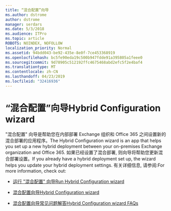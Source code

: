 ```yaml
---
title: “混合配置”向导
ms.author: dstrome
author: dstrome
manager: serdars
ms.date: 5/3/2018
ms.audience: ITPro
ms.topic: article
ROBOTS: NOINDEX, NOFOLLOW
localization_priority: Normal
ms.assetid: 94bdd043-be92-435e-8e0f-7ce453368919
ms.openlocfilehash: bc5fe90eda19c500b947fdde91a395805a1feee0
ms.sourcegitcommit: 9d78905c512192ffc4675468abd2efc5f2e4baf4
ms.translationtype: MT
ms.contentlocale: zh-CN
ms.lasthandoff: 04/23/2019
ms.locfileid: "32416936"
---
```

# <a name="hybrid-configuration-wizard"></a><span data-ttu-id="4e28d-102">“混合配置”向导</span><span class="sxs-lookup"><span data-stu-id="4e28d-102">Hybrid Configuration wizard</span></span>

<span data-ttu-id="4e28d-103">"混合配置" 向导是帮助您在内部部署 Exchange 组织和 Office 365 之间设置新的混合部署的应用程序。</span><span class="sxs-lookup"><span data-stu-id="4e28d-103">The Hybrid Configuration wizard is an app that helps you set up a new hybrid deployment between your on-premises Exchange organization and Office 365.</span></span> <span data-ttu-id="4e28d-104">如果已经设置了混合部署, 则向导将帮助您更新混合部署设置。</span><span class="sxs-lookup"><span data-stu-id="4e28d-104">If you already have a hybrid deployment set up, the wizard helps you update your hybrid deployment settings.</span></span> <span data-ttu-id="4e28d-105">有关详细信息, 请参阅:</span><span class="sxs-lookup"><span data-stu-id="4e28d-105">For more information, check out:</span></span>
  
- [<span data-ttu-id="4e28d-106">运行 "混合配置" 向导</span><span class="sxs-lookup"><span data-stu-id="4e28d-106">Run Hybrid Configuration wizard</span></span>](https://technet.microsoft.com/library/mt595788%28v=exchg.150%29.aspx)
    
- [<span data-ttu-id="4e28d-107">混合配置向导</span><span class="sxs-lookup"><span data-stu-id="4e28d-107">Hybrid Configuration wizard</span></span>](https://technet.microsoft.com/library/hh529921%28v=exchg.150%29.aspx)
    
- [<span data-ttu-id="4e28d-108">混合配置向导常见问题解答</span><span class="sxs-lookup"><span data-stu-id="4e28d-108">Hybrid Configuration wizard FAQs</span></span>](https://technet.microsoft.com/library/mt488940%28v=exchg.150%29.aspx)
    

